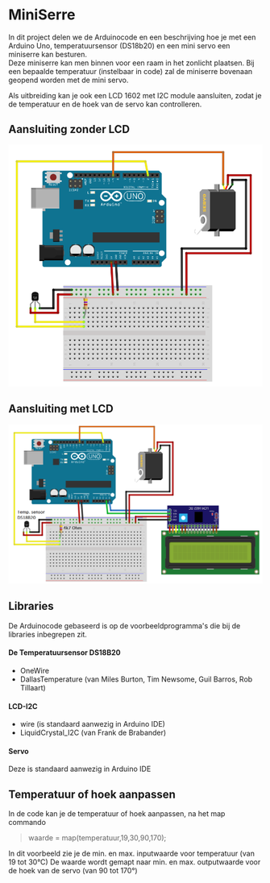 # MiniSerre

In dit project delen we de Arduinocode en een beschrijving hoe je met een Arduino Uno, temperatuursensor (DS18b20) en een mini servo een miniserre kan besturen.  
Deze miniserre kan men binnen voor een raam in het zonlicht plaatsen.  Bij een bepaalde temperatuur (instelbaar in code) zal de miniserre bovenaan geopend worden met de mini servo.

Als uitbreiding kan je ook een LCD 1602 met I2C module aansluiten, zodat je de temperatuur en de hoek van de servo kan controlleren.

## Aansluiting zonder LCD
![MiniSerre](https://github.com/moeskopsjan/MiniSerre/blob/main/ArduinoUnoTempSensServo.PNG)

## Aansluiting met LCD
![MiniSerreMetLCD](https://github.com/moeskopsjan/MiniSerre/blob/main/ArduinoUnoTempSensServoLCD_labels.PNG)


## Libraries
De Arduinocode gebaseerd is op de voorbeeldprogramma's die bij de libraries inbegrepen zit.
#### De Temperatuursensor DS18B20
* OneWire
* DallasTemperature (van Miles Burton, Tim Newsome, Guil Barros, Rob Tillaart)

#### LCD-I2C
* wire  (is standaard aanwezig in Arduino IDE)
* LiquidCrystal_I2C  (van Frank de Brabander)

#### Servo
Deze is standaard aanwezig in Arduino IDE


## Temperatuur of hoek aanpassen
In de code kan je de temperatuur of hoek aanpassen, na het map commando

> waarde = map(temperatuur,19,30,90,170); 

In dit voorbeeld zie je de min. en max. inputwaarde voor temperatuur  (van 19 tot 30°C)
De waarde wordt gemapt naar min. en max. outputwaarde voor de hoek van de servo (van 90 tot 170°)
